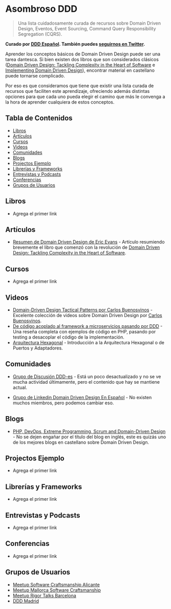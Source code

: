 # Asombroso DDD
> Una lista cuidadosamente curada de recursos sobre Domain Driven Design, Eventos, Event Sourcing, Command Query Responsibility Segregation (CQRS).

**Curado por [DDD Español](https://ddd-espanol.github.io/). También puedes [seguirnos en Twitter](https://twitter.com/dddespanol).**

Aprender los conceptos básicos de Domain Driven Design puede ser una tarea dantesca. Si bien existen dos libros que son considerados clásicos ([Domain Driven Design: Tackling Complexity in the Heart of Software](http://amzn.to/2eT39TV) e [Implementing Domain Driven Design](http://amzn.to/2wOBb1H)), encontrar material en castellano puede tornarse complicado.

Por eso es que consideramos que tiene que existir una lista curada de recursos que faciliten este aprendizaje, ofreciendo además distintas opciones para que cada uno pueda elegir el camino que más le convenga a la hora de aprender cualquiera de estos conceptos.

## Tabla de Contenidos
- [Libros](#libros)
- [Artículos](#articulos)
- [Cursos](#cursos)
- [Videos](#videos)
- [Comunidades](#comunidades)
- [Blogs](#blogs)
- [Projectos Ejemplo](#projectos-ejemplo)
- [Librerías y Frameworks](#librerias-y-frameworks)
- [Entrevistas y Podcasts](#entrevistas-y-podcasts)
- [Conferencias](#conferencias)
- [Grupos de Usuarios](#grupos-de-usuarios)

## Libros

- Agrega el primer link

## Artículos

- [Resumen de Domain Driven Design de Eric Evans](http://tratandodeentenderlo.blogspot.nl/2013/08/domain-driven-design.html) - Artículo resumiendo brevemente el libro que comenzó con la revolución de [Domain Driven Design: Tackling Complexity in the Heart of Software](http://amzn.to/2eT39TV).

## Cursos

- Agrega el primer link

## Videos

- [Domain-Driven Design Tactical Patterns por Carlos Buenosvinos](https://www.youtube.com/watch?v=uvKS6UCUZes&list=PLfgj7DYkKH3DjmXTOxIMs-5fcOgDg_Dd2) - Excelente colección de videos sobre Domain Driven Design por [Carlos Buenosvinos](https://twitter.com/buenosvinos).
- [De código acoplado al framework a microservicios pasando por DDD](https://codely.tv/screencasts/codigo-acoplado-framework-microservicios-ddd/) - Una reseña completa con ejemplos de código en PHP, pasando por testing a desacoplar el código de la implementación.
- [Arquitectura Hexagonal](https://www.youtube.com/watch?v=GZ9ic9QSO5U&list=PLZVwXPbHD1KMsiA7ahRSbIwS3QMsQ0SbL&index=4) - Introducción a la Arquitectura Hexagonal o de Puertos y Adaptadores.

## Comunidades

- [Grupo de Discusión DDD-es](https://groups.google.com/forum/#!forum/ddd-es) - Está un poco desactualizado y no se ve mucha actividad últimamente, pero el contenido que hay se mantiene actual.

- [Grupo de Linkedin Domain Driven Design En Español](https://www.linkedin.com/groups/8462099/profile) - No existen muchos miembros, pero podemos cambiar eso.

## Blogs

- [PHP, DevOps, Extreme Programming, Scrum and Domain-Driven Design](https://carlosbuenosvinos.com/) - No se dejen engañar por el título del blog en inglés, este es quizás uno de los mejores blogs en castellano sobre Domain Driven Design.

## Projectos Ejemplo

- Agrega el primer link

## Librerías y Frameworks

- Agrega el primer link

## Entrevistas y Podcasts

- Agrega el primer link

## Conferencias

- Agrega el primer link

## Grupos de Usuarios

- [Meetup Software Craftsmanship Alicante](https://www.meetup.com/Software-Craftsmanship-Alicante/)
- [Meetup Mallorca Software Craftsmanship](https://www.meetup.com/Mallorca-Software-Craftsmanship/)
- [Meetup Rigor Talks Barcelona](https://www.meetup.com/Barcelona-Rigor-Talks/)
- [DDD Madrid](https://www.meetup.com/dddmadrid/)
